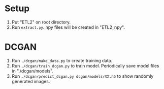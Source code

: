 # Setup

1. Put "ETL2" on root directory.
1. Run `extract.py`. npy files will be created in "ETL2_npy".

# DCGAN

1. Run `./dcgan/make_data.py` to create training data.
1. Run `./dcgan/train_dcgan.py` to train model. Periodically save model files in "./dcgan/models".
1. Run `./dcgan/predict_dcgan.py dcgan/models/XX.h5` to show randomly generated images.